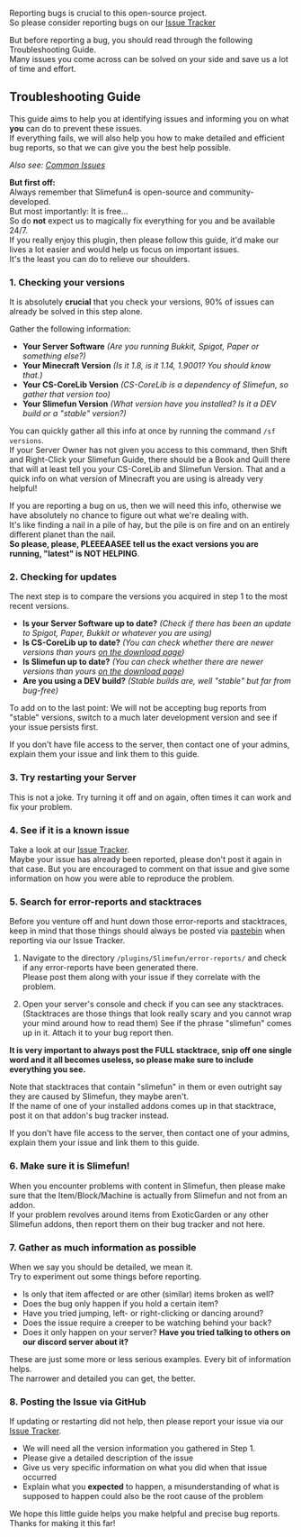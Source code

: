 Reporting bugs is crucial to this open-source project.<br>
So please consider reporting bugs on our [Issue Tracker](https://github.com/TheBusyBiscuit/Slimefun4/issues)

But before reporting a bug, you should read through the following Troubleshooting Guide.<br>
Many issues you come across can be solved on your side and save us a lot of time and effort.

## Troubleshooting Guide

This guide aims to help you at identifying issues and informing you on what **you** can do to prevent these issues.<br>
If everything fails, we will also help you how to make detailed and efficient bug reports, so that we can give you the best help possible.

_Also see: [Common Issues](https://github.com/TheBusyBiscuit/Slimefun4/wiki/Common-Issues)_

**But first off:**<br>
Always remember that Slimefun4 is open-source and community-developed.<br>
But most importantly: It is free...<br>
So do **not** expect us to magically fix everything for you and be available 24/7.<br>
If you really enjoy this plugin, then please follow this guide, it'd make our lives a lot easier and would help us focus on important issues.<br>
It's the least you can do to relieve our shoulders.

### 1. Checking your versions

It is absolutely **crucial** that you check your versions, 90% of issues can already be solved in this step alone.<br>

Gather the following information:
* **Your Server Software** *(Are you running Bukkit, Spigot, Paper or something else?)*
* **Your Minecraft Version** *(Is it 1.8, is it 1.14, 1.9001? You should know that.)*
* **Your CS-CoreLib Version** *(CS-CoreLib is a dependency of Slimefun, so gather that version too)*
* **Your Slimefun Version** *(What version have you installed? Is it a DEV build or a "stable" version?)*

You can quickly gather all this info at once by running the command `/sf versions`.<br>
If your Server Owner has not given you access to this command, then Shift and Right-Click your Slimefun Guide, there should be a Book and Quill there that will at least tell you your CS-CoreLib and Slimefun Version. That and a quick info on what version of Minecraft you are using is already very helpful!

If you are reporting a bug on us, then we will need this info, otherwise we have absolutely no chance to figure out what we're dealing with.<br>
It's like finding a nail in a pile of hay, but the pile is on fire and on an entirely different planet than the nail.<br>
**So please, please, PLEEEAASEE tell us the exact versions you are running, "latest" is NOT HELPING**.

### 2. Checking for updates

The next step is to compare the versions you acquired in step 1 to the most recent versions.

* **Is your Server Software up to date?** *(Check if there has been an update to Spigot, Paper, Bukkit or whatever you are using)*
* **Is CS-CoreLib up to date?** *(You can check whether there are newer versions than yours [on the download page](https://thebusybiscuit.github.io/builds/TheBusyBiscuit/CS-CoreLib/master/))*
* **Is Slimefun up to date?** *(You can check whether there are newer versions than yours [on the download page](https://thebusybiscuit.github.io/builds/TheBusyBiscuit/Slimefun4/master/))*
* **Are you using a DEV build?** *(Stable builds are, well "stable" but far from bug-free)*

To add on to the last point: We will not be accepting bug reports from "stable" versions, switch to a much later development version and see if your issue persists first.

If you don't have file access to the server, then contact one of your admins, explain them your issue and link them to this guide.

### 3. Try restarting your Server

This is not a joke. Try turning it off and on again, often times it can work and fix your problem.

### 4. See if it is a known issue

Take a look at our [Issue Tracker](https://github.com/TheBusyBiscuit/Slimefun4/issues).<br>
Maybe your issue has already been reported, please don't post it again in that case.
But you are encouraged to comment on that issue and give some information on how you were able to reproduce the problem.

### 5. Search for error-reports and stacktraces

Before you venture off and hunt down those error-reports and stacktraces, keep in mind that those things should always be posted via [pastebin](https://pastebin.com/) when reporting via our Issue Tracker.

1. Navigate to the directory `/plugins/Slimefun/error-reports/` and check if any error-reports have been generated there.<br>
Please post them along with your issue if they correlate with the problem.

2. Open your server's console and check if you can see any stacktraces.<br>
(Stacktraces are those things that look really scary and you cannot wrap your mind around how to read them)
See if the phrase "slimefun" comes up in it. Attach it to your bug report then.

**It is very important to always post the FULL stacktrace, snip off one single word and it all becomes useless, so please make sure to include everything you see.**

Note that stacktraces that contain "slimefun" in them or even outright say they are caused by Slimefun, they maybe aren't.<br>
If the name of one of your installed addons comes up in that stacktrace, post it on that addon's bug tracker instead.

If you don't have file access to the server, then contact one of your admins, explain them your issue and link them to this guide.

### 6. Make sure it is Slimefun!

When you encounter problems with content in Slimefun, then please make sure that the Item/Block/Machine is actually from Slimefun and not from an addon.<br>
If your problem revolves around items from ExoticGarden or any other Slimefun addons, then report them on their bug tracker and not here.

### 7. Gather as much information as possible

When we say you should be detailed, we mean it.<br>
Try to experiment out some things before reporting.

* Is only that item affected or are other (similar) items broken as well?
* Does the bug only happen if you hold a certain item?
* Have you tried jumping, left- or right-clicking or dancing around?
* Does the issue require a creeper to be watching behind your back?
* Does it only happen on your server? **Have you tried talking to others on our discord server about it?**

These are just some more or less serious examples. Every bit of information helps.<br>
The narrower and detailed you can get, the better.

### 8. Posting the Issue via GitHub

If updating or restarting did not help, then please report your issue via our [Issue Tracker](https://github.com/TheBusyBiscuit/Slimefun4/issues/).

* We will need all the version information you gathered in Step 1.
* Please give a detailed description of the issue
* Give us very specific information on what you did when that issue occurred
* Explain what you **expected** to happen, a misunderstanding of what is supposed to happen could also be the root cause of the problem

We hope this little guide helps you make helpful and precise bug reports.<br>
Thanks for making it this far!
